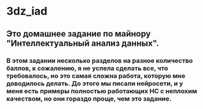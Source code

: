 # 3dz_iad

## Это домашнее задание по майнору "Интеллектуальный анализ данных".

### В этом задании несколько разделов на разное количество баллов, к сожалению, я не успела сделать все, что требовалось, но это самая сложна работа, которую мне доводилось делать. До этого мы писали нейросети, и у меня есть примеры полностью работающих НС с неплохим качеством, но они гораздо проще, чем это задание.
